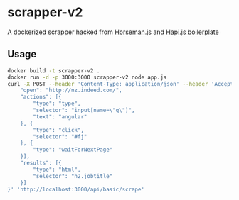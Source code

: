 # scrapper-v2
A dockerized scrapper hacked from [Horseman.js](http://www.horsemanjs.org/) and [Hapi.js boilerplate](https://github.com/pashariger/testing-hapi)

## Usage
```sh
docker build -t scrapper-v2 .
docker run -d -p 3000:3000 scrapper-v2 node app.js
curl -X POST --header 'Content-Type: application/json' --header 'Accept: application/json' -d '{
	"open": "http://nz.indeed.com/",
	"actions": [{
		"type": "type",
		"selector": "input[name=\"q\"]",
		"text": "angular"
	}, {
		"type": "click",
		"selector": "#fj"
	}, {
		"type": "waitForNextPage"
	}],
	"results": [{
		"type": "html",
		"selector": "h2.jobtitle"
	}]
}' 'http://localhost:3000/api/basic/scrape'
```
